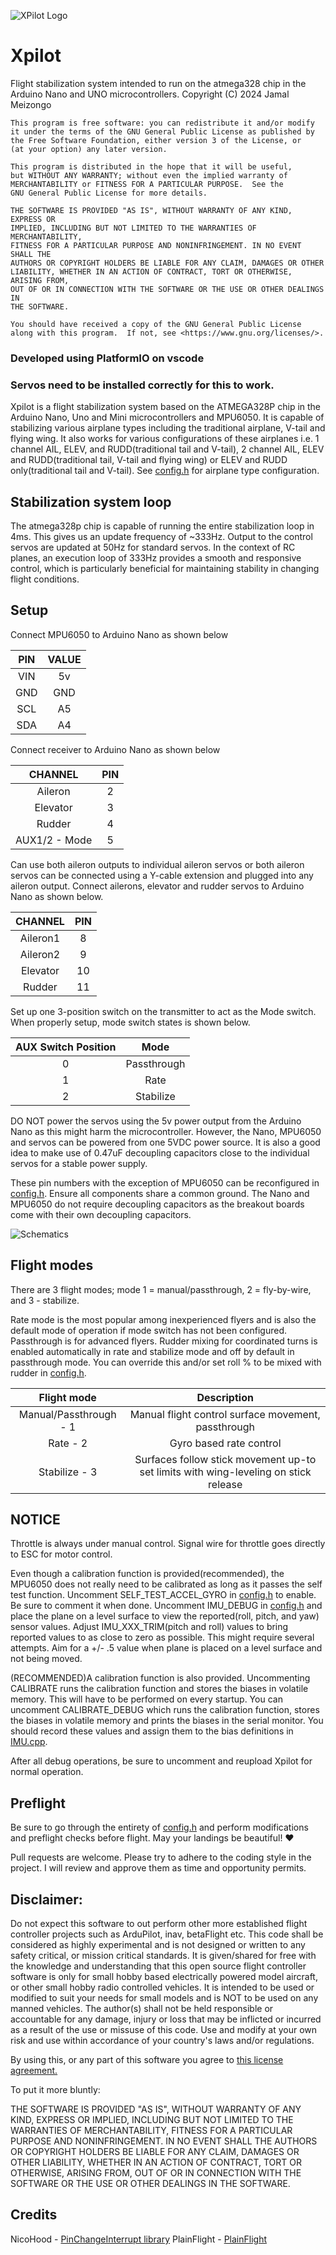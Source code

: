 ![XPilot Logo](assets/img/logo.jpg)

# Xpilot

Flight stabilization system intended to run on the atmega328 chip in the Arduino Nano and UNO microcontrollers.
Copyright (C) 2024 Jamal Meizongo

    This program is free software: you can redistribute it and/or modify
    it under the terms of the GNU General Public License as published by
    the Free Software Foundation, either version 3 of the License, or
    (at your option) any later version.

    This program is distributed in the hope that it will be useful,
    but WITHOUT ANY WARRANTY; without even the implied warranty of
    MERCHANTABILITY or FITNESS FOR A PARTICULAR PURPOSE.  See the
    GNU General Public License for more details.

    THE SOFTWARE IS PROVIDED "AS IS", WITHOUT WARRANTY OF ANY KIND, EXPRESS OR
    IMPLIED, INCLUDING BUT NOT LIMITED TO THE WARRANTIES OF MERCHANTABILITY,
    FITNESS FOR A PARTICULAR PURPOSE AND NONINFRINGEMENT. IN NO EVENT SHALL THE
    AUTHORS OR COPYRIGHT HOLDERS BE LIABLE FOR ANY CLAIM, DAMAGES OR OTHER
    LIABILITY, WHETHER IN AN ACTION OF CONTRACT, TORT OR OTHERWISE, ARISING FROM,
    OUT OF OR IN CONNECTION WITH THE SOFTWARE OR THE USE OR OTHER DEALINGS IN
    THE SOFTWARE.

    You should have received a copy of the GNU General Public License
    along with this program.  If not, see <https://www.gnu.org/licenses/>.

### Developed using PlatformIO on vscode

### Servos need to be installed correctly for this to work.

Xpilot is a flight stabilization system based on the ATMEGA328P chip in the Arduino Nano, Uno and Mini microcontrollers and MPU6050.
It is capable of stabilizing various airplane types including the traditional airplane, V-tail and flying wing.
It also works for various configurations of these airplanes i.e. 1 channel AIL, ELEV, and RUDD(traditional tail and V-tail),
2 channel AIL, ELEV and RUDD(traditional tail, V-tail and flying wing) or ELEV and RUDD only(traditional tail and V-tail).
See [config.h](lib/Xpilot/src/config.h) for airplane type configuration.

## Stabilization system loop

The atmega328p chip is capable of running the entire stabilization loop in 4ms.
This gives us an update frequency of ~333Hz. Output to the control servos are updated at 50Hz for standard servos.
In the context of RC planes, an execution loop of 333Hz provides a smooth and responsive control, which is particularly beneficial for maintaining stability in changing flight conditions.

## Setup

Connect MPU6050 to Arduino Nano as shown below

| PIN | VALUE |
| :-: | :---: |
| VIN |  5v   |
| GND |  GND  |
| SCL |  A5   |
| SDA |  A4   |

Connect receiver to Arduino Nano as shown below

|    CHANNEL    | PIN |
| :-----------: | :-: |
|    Aileron    |  2  |
|   Elevator    |  3  |
|    Rudder     |  4  |
| AUX1/2 - Mode |  5  |

Can use both aileron outputs to individual aileron servos or both aileron servos can be connected using a Y-cable extension and plugged into any aileron output.
Connect ailerons, elevator and rudder servos to Arduino Nano as shown below.

| CHANNEL  | PIN |
| :------: | :-: |
| Aileron1 |  8  |
| Aileron2 |  9  |
| Elevator | 10  |
|  Rudder  | 11  |

Set up one 3-position switch on the transmitter to act as the Mode switch.
When properly setup, mode switch states is shown below.

| AUX Switch Position |    Mode     |
| :-----------------: | :---------: |
|          0          | Passthrough |
|          1          |    Rate     |
|          2          |  Stabilize  |

DO NOT power the servos using the 5v power output from the Arduino Nano as this might harm the microcontroller.
However, the Nano, MPU6050 and servos can be powered from one 5VDC power source. It is also a good idea to make use of 0.47uF decoupling capacitors close to the individual servos for a stable power supply.

These pin numbers with the exception of MPU6050 can be reconfigured in [config.h](lib/Xpilot/src/config.h).
Ensure all components share a common ground. The Nano and MPU6050 do not require decoupling capacitors as the breakout boards come with their own decoupling capacitors.

![Schematics](assets/img/Schematics.png)

## Flight modes

There are 3 flight modes; mode 1 = manual/passthrough, 2 = fly-by-wire, and 3 - stabilize.

Rate mode is the most popular among inexperienced flyers and is also the default mode of operation if mode switch has not been configured. Passthrough is for advanced flyers. Rudder mixing for coordinated turns is enabled automatically in rate and stabilize mode and off by default in passthrough mode. You can override this and/or set roll % to be mixed with rudder in [config.h](lib/Xpilot/src/config.h).

|      Flight mode       |                                     Description                                     |
| :--------------------: | :---------------------------------------------------------------------------------: |
| Manual/Passthrough - 1 |                 Manual flight control surface movement, passthrough                 |
|        Rate - 2        |                               Gyro based rate control                               |
|     Stabilize - 3      | Surfaces follow stick movement up-to set limits with wing-leveling on stick release |

## NOTICE

Throttle is always under manual control. Signal wire for throttle goes directly to ESC for motor control.

Even though a calibration function is provided(recommended), the MPU6050 does not really need to be calibrated as long as it passes the self test function. Uncomment SELF_TEST_ACCEL_GYRO in [config.h](lib/Xpilot/src/config.h) to enable. Be sure to comment it when done. Uncomment IMU_DEBUG in [config.h](lib/Xpilot/src/config.h) and place the plane on a level surface to view the reported(roll, pitch, and yaw) sensor values. Adjust IMU_XXX_TRIM(pitch and roll) values to bring reported values to as close to zero as possible. This might require several attempts. Aim for a +/- .5 value when plane is placed on a level surface and not being moved.

(RECOMMENDED)A calibration function is also provided. Uncommenting CALIBRATE runs the calibration function and stores the biases in volatile memory. This will have to be performed on every startup. You can uncomment CALIBRATE_DEBUG which runs the calibration function, stores the biases in volatile memory and prints the biases in the serial monitor. You should record these values and assign them to the bias definitions in [IMU.cpp](lib/Xpilot/src/IMU.cpp).

After all debug operations, be sure to uncomment and reupload Xpilot for normal operation.

## Preflight

Be sure to go through the entirety of [config.h](lib/Xpilot/src/config.h) and perform modifications and preflight checks before flight.
May your landings be beautiful! ❤️

Pull requests are welcome. Please try to adhere to the coding style in the project. I will review and approve them as time and opportunity permits.

## Disclaimer:

Do not expect this software to out perform other more established flight controller projects such as ArduPilot, inav, betaFlight etc. This code shall be considered as highly experimental and is not designed or written to any safety critical, or mission critical standards. It is given/shared for free with the knowledge and understanding that this open source flight controller software is only for small hobby based electrically powered model aircraft, or other small hobby radio controlled vehicles. It is intended to be used or modified to suit your needs for small models and is NOT to be used on any manned vehicles. The author(s) shall not be held responsible or accountable for any damage, injury or loss that may be inflicted or incurred as a result of the use or missuse of this code. Use and modify at your own risk and use within accordance of your country's laws and/or regulations.

By using this, or any part of this software you agree to [this license agreement.](https://github.com/mrmeizongo/Xpilot/blob/main/LICENSE)

To put it more bluntly:

THE SOFTWARE IS PROVIDED "AS IS", WITHOUT WARRANTY OF ANY KIND, EXPRESS OR
IMPLIED, INCLUDING BUT NOT LIMITED TO THE WARRANTIES OF MERCHANTABILITY,
FITNESS FOR A PARTICULAR PURPOSE AND NONINFRINGEMENT. IN NO EVENT SHALL THE
AUTHORS OR COPYRIGHT HOLDERS BE LIABLE FOR ANY CLAIM, DAMAGES OR OTHER
LIABILITY, WHETHER IN AN ACTION OF CONTRACT, TORT OR OTHERWISE, ARISING FROM,
OUT OF OR IN CONNECTION WITH THE SOFTWARE OR THE USE OR OTHER DEALINGS IN
THE SOFTWARE.

## Credits

NicoHood - [PinChangeInterrupt library](https://github.com/NicoHood/PinChangeInterrupt)
PlainFlight - [PlainFlight](https://github.com/plainFlight/plainFlightController)
